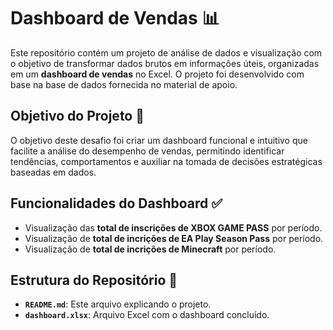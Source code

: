 # Dashboard de Vendas 📊

Este repositório contém um projeto de análise de dados e visualização com o objetivo de transformar dados brutos em informações úteis, organizadas em um **dashboard de vendas** no Excel. O projeto foi desenvolvido com base na base de dados fornecida no material de apoio.

## Objetivo do Projeto 🎯
O objetivo deste desafio foi criar um dashboard funcional e intuitivo que facilite a análise do desempenho de vendas, permitindo identificar tendências, comportamentos e auxiliar na tomada de decisões estratégicas baseadas em dados.

## Funcionalidades do Dashboard ✅
- Visualização das **total de inscrições de XBOX GAME PASS** por período.
- Visualização de **total de incrições de EA Play Season Pass** por período.
- Visualização de **total de incrições de Minecraft** por período.

## Estrutura do Repositório 📂
- **`README.md`**: Este arquivo explicando o projeto.
- **`dashboard.xlsx`**: Arquivo Excel com o dashboard concluído.

